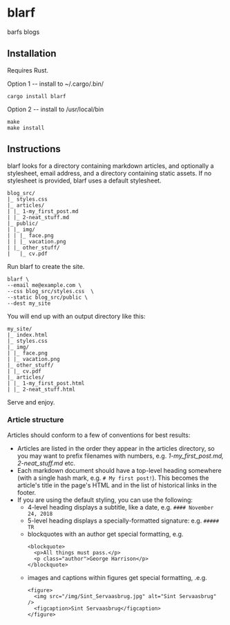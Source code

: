 # blarf

barfs blogs

## Installation

Requires Rust.

Option 1 -- install to ~/.cargo/.bin/

```
cargo install blarf
```

Option 2 -- install to /usr/local/bin

```
make
make install
```

## Instructions

blarf looks for a directory containing markdown articles, and optionally a stylesheet, email address, and a directory containing static assets. If no stylesheet is provided, blarf uses a default stylesheet.

```
blog_src/
|_ styles.css
|_ articles/
| |_ 1-my_first_post.md
| |_ 2-neat_stuff.md
|_ public/
| |_ img/
| | |_ face.png
| | |_ vacation.png
| |_ other_stuff/
|   |_ cv.pdf
```

Run blarf to create the site.

```
blarf \
--email me@example.com \
--css blog_src/styles.css  \
--static blog_src/public \
--dest my_site
```

You will end up with an output directory like this:

```
my_site/
|_ index.html
|_ styles.css
|_ img/
| |_ face.png
| |_ vacation.png
|_ other_stuff/
| |_ cv.pdf
|_ articles/
| |_ 1-my_first_post.html
| |_ 2-neat_stuff.html
```

Serve and enjoy.

### Article structure

Articles should conform to a few of conventions for best results:

* Articles are listed in the order they appear in the articles directory, so you may want to prefix filenames with numbers, e.g. _1-my_first_post.md, 2-neat_stuff.md_ etc.
* Each markdown document should have a top-level heading somewhere (with a single hash mark, e.g. `# My first post!`). This becomes the article's title in the page's HTML and in the list of historical links in the footer.
* If you are using the default styling, you can use the following:
  - 4-level heading displays a subtitle, like a date, e.g. `#### November 24, 2018`
  - 5-level heading displays a specially-formatted signature: e.g. `##### TR`
  - blockquotes with an author get special formatting, e.g.
    ```
    <blockquote>
      <p>All things must pass.</p>
      <p class="author">George Harrison</p>
    </blockquote>
    ```
  - images and captions within figures get special formatting, .e.g.
    ```    
    <figure>
      <img src="/img/Sint_Servaasbrug.jpg" alt="Sint Servaasbrug" />
      <figcaption>Sint Servaasbrug</figcaption>
    </figure>
    ```
